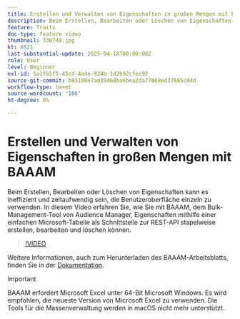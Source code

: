 ```yaml
---
title: Erstellen und Verwalten von Eigenschaften in großen Mengen mit BAAAM
description: Beim Erstellen, Bearbeiten oder Löschen von Eigenschaften kann es ineffizient und zeitaufwendig sein, die Benutzeroberfläche einzeln zu verwenden. In diesem Video erfahren Sie, wie Sie mit BAAAM, dem Bulk-Management-Tool von Audience Manager, Eigenschaften mithilfe einer einfachen Microsoft-Tabelle als Schnittstelle zur REST-API stapelweise erstellen, bearbeiten und löschen können.
feature: Traits
doc-type: feature video
thumbnail: 330749.jpg
kt: 6621
last-substantial-update: 2025-04-18T00:00:00Z
role: User
level: Beginner
exl-id: 5a1fb5f5-45cd-4ede-924b-1d2b92cfec92
source-git-commit: b85100e7ad39468ba6bea2da77068ed37685c84d
workflow-type: tm+mt
source-wordcount: '166'
ht-degree: 0%

---
```


# Erstellen und Verwalten von Eigenschaften in großen Mengen mit BAAAM

Beim Erstellen, Bearbeiten oder Löschen von Eigenschaften kann es ineffizient und zeitaufwendig sein, die Benutzeroberfläche einzeln zu verwenden. In diesem Video erfahren Sie, wie Sie mit BAAAM, dem Bulk-Management-Tool von Audience Manager, Eigenschaften mithilfe einer einfachen Microsoft-Tabelle als Schnittstelle zur REST-API stapelweise erstellen, bearbeiten und löschen können.

>[!VIDEO](https://video.tv.adobe.com/v/330749/?quality=12&learn=on)

Weitere Informationen, auch zum Herunterladen des BAAAM-Arbeitsblatts, finden Sie in der [Dokumentation](https://experienceleague.adobe.com/docs/audience-manager/user-guide/reference/bulk-management-tools/bulk-management-intro.html?lang=en#reference).

>[!IMPORTANT]
>
>BAAAM erfordert Microsoft Excel unter 64-Bit Microsoft Windows. Es wird empfohlen, die neueste Version von Microsoft Excel zu verwenden. Die Tools für die Massenverwaltung werden in macOS nicht mehr unterstützt.
